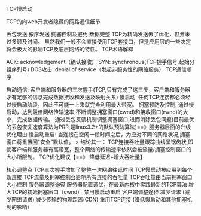 TCP慢启动

TCP的向web开发者隐藏的网路通信细节

丢包发送
按序发送
拥塞控制及避免
数据完整
TCP为精确发送做了优化，但并未过多顾及时间。 虽然我们一般不会直接使用TCP套接口，但是应用层的一些决定将会极大的影响TCP及底层网络的特性。
TCP术语解释

ACK: acknowledgement（确认接收）
SYN: synchronous(TCP握手信号,起始分组序列号)
DOS攻击: denial of service（发起非服务性的网络服务）
TCP通信顺序

启动通信: 客户端和服务器的三次握手(TCP,只有完成了这三步，客户端和服务器才有足够的信息完成数据接收和发送及映射关系)
慢启动: 任何TCP连接都必须经过慢启动阶段，因此不可能一上来就完全利用最大带宽。
拥塞预防及控制:
通过慢启动，达到最佳网络传输速率,不断调整拥塞窗口(cwnd)和接收窗口(rwnd)的大小，完成数据传输。
通过丢包反馈机制调整拥塞窗口,进而消除丢包问题(目前最优的丢包恢复速度算法为PRR,是linux3.2+的默认预防算法)==》服务器层面的升级优化理由
慢启动重启: 当连接在空闲一段时间之后，为应对不同的网络状况,拥塞窗口将重置回"安全"默认值。 > 结论其一： TCP连接吞吐量跟踪曲线呈锯齿状,即使客户端和服务器有高带宽，整个网络的传输速率依然会被流量/拥塞控制窗口的大小所限制。
TCP优化建议【==》 降低延迟+增大吞吐量】

核心调整点
TCP三次握手增加了整整一次网络往返时间
TCP慢启动被应用到每个新连接
TCP流量及拥塞控制会影响所有连接的吞吐量
TCP吞吐量由当前拥塞窗口大小控制
服务器调整途径
服务器配置调优，在最新内核中实践最新的TCP算法
增大TCP的初始拥塞窗口（cwnd）
禁用慢启动重启
客户端调整途径
减少请求 (减少网络请求)
减少传输的物理距离(CDN)
重用TCP连接 (降低慢启动和其他拥塞机制的影响)

